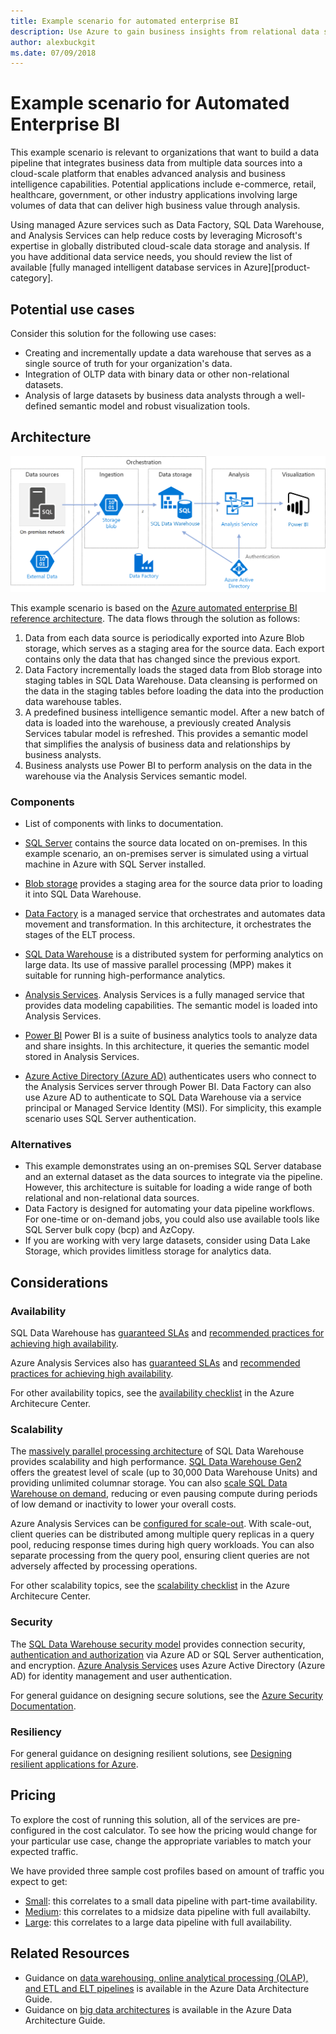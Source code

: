 ```yaml
---
title: Example scenario for automated enterprise BI
description: Use Azure to gain business insights from relational data stored on-premises.
author: alexbuckgit
ms.date: 07/09/2018
---
```


# Example scenario for Automated Enterprise BI

This example scenario is relevant to organizations that want to build a data pipeline that integrates business data from multiple data sources into a cloud-scale platform that enables advanced analysis and business intelligence capabilities. Potential applications include e-commerce, retail, healthcare, government, or other industry applications involving large volumes of data that can deliver high business value through analysis. 

Using managed Azure services such as Data Factory, SQL Data Warehouse, and Analysis Services can help reduce costs by leveraging Microsoft's expertise in globally distributed cloud-scale data storage and analysis. If you have additional data service needs, you should review the list of available [fully managed intelligent database services in Azure][product-category].

## Potential use cases

Consider this solution for the following use cases:

* Creating and incrementally update a data warehouse that serves as a single source of truth for your organization's data.
* Integration of OLTP data with binary data or other non-relational datasets.
* Analysis of large datasets by business data analysts through a well-defined semantic model and robust visualization tools.

## Architecture

![Architecture for automated enterprise BI][architecture]

This example scenario is based on the [Azure automated enterprise BI reference architecture](/azure/architecture/reference-architectures/data/enterprise-bi-adf). The data flows through the solution as follows:

1. Data from each data source is periodically exported into Azure Blob storage, which serves as a staging area for the source data. Each export contains only the data that has changed since the previous export. 
2. Data Factory incrementally loads the staged data from Blob storage into staging tables in SQL Data Warehouse. Data cleansing is performed on the data in the staging tables before loading the data into the production data warehouse tables.
3. A predefined business intelligence semantic model. After a new batch of data is loaded into the warehouse, a previously created Analysis Services tabular model is refreshed. This provides a semantic model that simplifies the analysis of business data and relationships by business analysts.  
4. Business analysts use Power BI to perform analysis on the data in the warehouse via the Analysis Services semantic model.

### Components

* List of components with links to documentation.

* [SQL Server](/sql/sql-server) contains the source data located on on-premises. In this example scenario, an on-premises server is simulated using a virtual machine in Azure with SQL Server installed.
* [Blob storage](/azure/storage/blobs) provides a staging area for the source data prior to loading it into SQL Data Warehouse.
* [Data Factory](/azure/data-factory) is a managed service that orchestrates and automates data movement and transformation. In this architecture, it orchestrates the stages of the ELT process.
* [SQL Data Warehouse](/azure/sql-data-warehouse) is a distributed system for performing analytics on large data. Its use of massive parallel processing (MPP) makes it suitable for running high-performance analytics.
* [Analysis Services](/azure/analysis-services). Analysis Services is a fully managed service that provides data modeling capabilities. The semantic model is loaded into Analysis Services.
* [Power BI](/power-bi) Power BI is a suite of business analytics tools to analyze data and share insights. In this architecture, it queries the semantic model stored in Analysis Services.
* [Azure Active Directory (Azure AD)](/azure/active-directory/) authenticates users who connect to the Analysis Services server through Power BI. Data Factory can also use Azure AD to authenticate to SQL Data Warehouse via a service principal or Managed Service Identity (MSI). For simplicity, this example scenario uses SQL Server authentication.

### Alternatives

* This example demonstrates using an on-premises SQL Server database and an external dataset as the data sources to integrate via the pipeline. However, this architecture is suitable for loading a wide range of both relational and non-relational data sources.
* Data Factory is designed for automating your data pipeline workflows. For one-time or on-demand jobs, you could also use available tools like SQL Server bulk copy (bcp) and AzCopy.
* If you are working with very large datasets, consider using Data Lake Storage, which provides limitless storage for analytics data.
 
## Considerations

### Availability

SQL Data Warehouse has [guaranteed SLAs](http://azure.microsoft.com/support/legal/sla/sql-data-warehouse/v1_0/) and [recommended practices for achieving high availability](http://azure/sql-data-warehouse/sql-data-warehouse-best-practices).

Azure Analysis Services also has [guaranteed SLAs](https://azure.microsoft.com/support/legal/sla/analysis-services/v1_0/) and [recommended practices for achieving high availability](/azure/analysis-services/analysis-services-bcdr).

For other availability topics, see the [availability checklist][availability] in the Azure Architecure Center.

### Scalability

The [massively parallel processing architecture](/azure/sql-data-warehouse/massively-parallel-processing-mpp-architecture) of SQL Data Warehouse provides scalability and high performance. [SQL Data Warehouse Gen2](/azure/sql-data-warehouse/memory-and-concurrency-limits) offers the greatest level of scale (up to 30,000 Data Warehouse Units) and providing unlimited columnar storage. You can also [scale SQL Data Warehouse on demand](/azure/sql-data-warehouse/sql-data-warehouse-manage-compute-overview), reducing or even pausing compute during periods of low demand or inactivity to lower your overall costs.

Azure Analysis Services can be [configured for scale-out](/azure/analysis-services/analysis-services-scale-out). With scale-out, client queries can be distributed among multiple query replicas in a query pool, reducing response times during high query workloads. You can also separate processing from the query pool, ensuring client queries are not adversely affected by processing operations. 

For other scalability topics, see the [scalability checklist][scalability] in the Azure Architecure Center.

### Security

The [SQL Data Warehouse security model](/azure/sql-data-warehouse/sql-data-warehouse-overview-manage-security) provides connection security, [authentication and authorization](/azure/sql-data-warehouse/sql-data-warehouse-authentication) via Azure AD or SQL Server authentication, and encryption. [Azure Analysis Services](/azure/analysis-services/analysis-services-manage-users) uses Azure Active Directory (Azure AD) for identity management and user authentication. 

For general guidance on designing secure solutions, see the [Azure Security Documentation][security].

### Resiliency

For general guidance on designing resilient solutions, see [Designing resilient applications for Azure][resiliency].

## Pricing

To explore the cost of running this solution, all of the services are pre-configured in the cost calculator.  To see how the pricing would change for your particular use case, change the appropriate variables to match your expected traffic.

We have provided three sample cost profiles based on amount of traffic you expect to get:

* [Small][small-pricing]: this correlates to a small data pipeline with part-time availability.
* [Medium][medium-pricing]: this correlates to a midsize data pipeline with full availabilty.
* [Large][large-pricing]: this correlates to a large data pipeline with full availability.

## Related Resources

* Guidance on [data warehousing, online analytical processing (OLAP), and ETL and ELT pipelines](/azure/architecture/data-guide/relational-data/) is available in the Azure Data Architecture Guide.
* Guidance on [big data architectures](/azure/architecture/data-guide/big-data/) is available in the Azure Data Architecture Guide.

<!-- links -->
[small-pricing]: https://azure.com/e/9444b5ce08b7490a9b9f2207203e67f5
[medium-pricing]: https://azure.com/e/b798fb70c53e4dd19fdeacea4db78276
[large-pricing]: https://azure.com/e/f204c450314141a7ac803d72d2446a24
[architecture]: ./images/architecture-diagram-automated-enterprise-bi.png
[availability]: /azure/architecture/checklist/availability
[resource-groups]: /azure/azure-resource-manager/resource-group-overview
[resiliency]: /azure/architecture/resiliency/
[security]: /azure/security/
[scalability]: /azure/architecture/checklist/scalability
